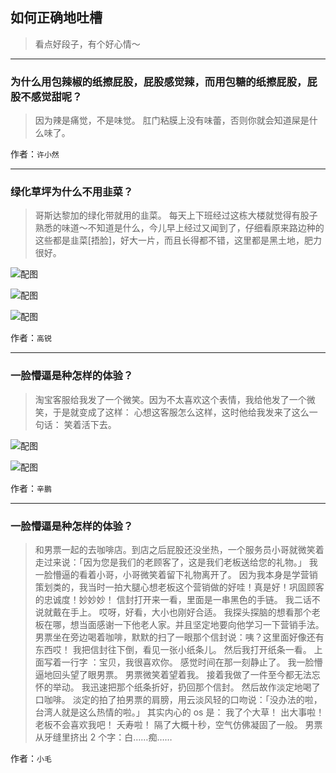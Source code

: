 ## 如何正确地吐槽

> 看点好段子，有个好心情～


 
---

### 为什么用包辣椒的纸擦屁股，屁股感觉辣，而用包糖的纸擦屁股，屁股不感觉甜呢？

> 因为辣是痛觉，不是味觉。
> 肛门粘膜上没有味蕾，否则你就会知道屎是什么味了。


作者：`许小然`

---

### 绿化草坪为什么不用韭菜？

> 哥斯达黎加的绿化带就用的韭菜。
> 每天上下班经过这栋大楼就觉得有股子熟悉的味道～不知道是什么，今儿早上经过又闻到了，仔细看原来路边种的这些都是韭菜[捂脸]，好大一片，而且长得都不错，这里都是黑土地，肥力很好。



![配图](http://pic2.zhimg.com/70/v2-fc7dbd0c0a36c4cc41dde858f62bb385_b.jpg)



![配图](http://pic3.zhimg.com/70/v2-fc54a7d120fc6c60c018ab7271f2848a_b.jpg)



![配图](http://pic4.zhimg.com/70/v2-b3b7099246bf203c6c61a50f48285c03_b.jpg)


作者：`高锐`

---

### 一脸懵逼是种怎样的体验？

> 淘宝客服给我发了一个微笑。因为不太喜欢这个表情，我给他发了一个微笑，于是就变成了这样：
> 心想这客服怎么这样，这时他给我发来了这么一句话：
> 笑着活下去。



![配图](https://pic1.zhimg.com/80/v2-8a0f25ae0b4c1d7482fcabc68e88f921_hd.jpg)



![配图](http://pic1.zhimg.com/70/v2-79cd23b7cea21dccf82c4ddeae041b20_b.jpg)


作者：`辛鹏`

---

### 一脸懵逼是种怎样的体验？

> 和男票一起的去咖啡店。到店之后屁股还没坐热，一个服务员小哥就微笑着走过来说：「因为您是我们的老顾客了，这是我们老板送给您的礼物。」
> 我一脸懵逼的看着小哥，小哥微笑着留下礼物离开了。
> 因为我本身是学营销策划类的，我当时一拍大腿心想老板这个营销做的好哇！真是好！巩固顾客的忠诚度！妙妙妙！
> 信封打开来一看，里面是一串黑色的手链。
> 我二话不说就戴在手上。
> 哎呀，好看，大小也刚好合适。
> 我探头探脑的想看那个老板在哪，想当面感谢一下他老人家。并且坚定地要向他学习一下营销手法。
> 男票坐在旁边喝着咖啡，默默的扫了一眼那个信封说：咦？这里面好像还有东西哎！
> 我把信封往下倒，看见一张小纸条儿。
> 然后我打开纸条一看。
> 上面写着一行字 ：宝贝，我很喜欢你。
> 感觉时间在那一刻静止了。
> 我一脸懵逼地回头望了眼男票。
> 男票微笑着望着我。
> 接着我做了一件至今都无法忘怀的举动。
> 我迅速把那个纸条折好，扔回那个信封。
> 然后故作淡定地喝了口咖啡。
> 淡定的拍了拍男票的肩膀，用云淡风轻的口吻说：「没办法的啦，台湾人就是这么热情的啦。」
> 其实内心的 os 是：
> 我了个大草！
> 出大事啦！
> 老板不会喜欢我吧！
> 夭寿啦！
> 隔了大概十秒，空气仿佛凝固了一般。
> 男票从牙缝里挤出 2 个字：白……痴……


作者：`小毛`